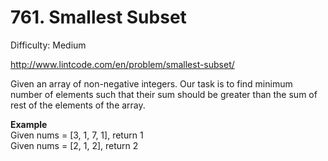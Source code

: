 # 761. Smallest Subset

Difficulty: Medium

http://www.lintcode.com/en/problem/smallest-subset/

Given an array of non-negative integers. Our task is to find minimum number of elements such that their sum should be greater than the sum of rest of the elements of the array.

**Example**  
Given nums = [3, 1, 7, 1], return 1  
Given nums = [2, 1, 2], return 2
